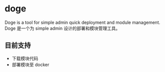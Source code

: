 # doge
Doge is a tool for simple admin quick deployment and module management. Doge 是一个为 simple admin 设计的部署和模块管理工具。

## 目前支持
- 下载模块代码
- 部署模块至 docker
